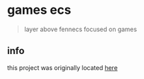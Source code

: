 
# games ecs
> layer above fennecs focused on games

## info
this project was originally located [here](https://github.com/copperdevs/CopperDevs.Games.Framework/tree/889c7bf2b1a792ae854cecbf8c2fb93c7954eb5a/CopperDevs.Games.ECS)
